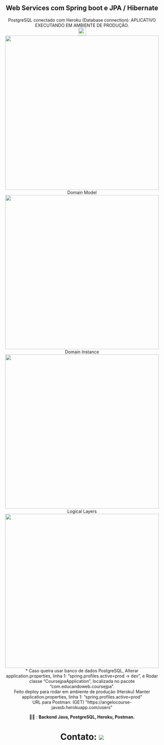<div align="center">
 <h2>Web Services com Spring boot e JPA / Hibernate </h2>
PostgreSQL conectado com Heroku (Database connection):
APLICATIVO EXECUTANDO EM AMBIENTE DE PRODUÇÃO.</h1>
</div>
<div align="center">
<img src="https://img.shields.io/badge/-JAVA-CB3837?style=flat-square&logo=java&logoColor=white" height="25"/>
</div>
<div align="center">
<img src="https://user-images.githubusercontent.com/82176039/153296183-c98812b7-0fbc-4373-8d68-544329290461.png" width="500px" /> 
</div>

<div align="center">
Domain Model</h2>
</div>

<div align="center">
<img src="https://user-images.githubusercontent.com/82176039/153298285-478f16b4-d5d1-46cf-8f58-c62c405edcc8.png" width="500px" /> 
</div>

<div align="center">
Domain Instance</h2>
</div>

<div align="center">
<img src="https://user-images.githubusercontent.com/82176039/153298792-c248889c-b020-4e9b-ae5d-487e1b989179.png" width="500px" /> 
</div>

<div align="center">
Logical Layers</h2>
</div>

<div align="center">
<img src="https://user-images.githubusercontent.com/82176039/153299227-363723d0-bf46-4375-93a3-f31c75c19d89.png" width="500px" /> 
</div>


<div align="center">
* Caso queira usar banco de dados PostgreSQL, Alterar application.properties, linha 1:
 “spring.profiles.active=prod -> dev”, e Rodar classe “CoursejpaApplication”, localizada no pacote “com.educandoweb.coursejpa”.</h1>


</div>

<div align="center">
Feito deploy para rodar em ambiente de produção (Heroku)
Manter application.properties, linha 1: “spring.profiles.active=prod”</h1>
</div>

<div align="center">
URL para Postman: (GET) "https://angelocourse-javasb.herokuapp.com/users"</h1>
</div>

<p align="center">
  👩‍💻  : <strong>Backend Java, PostgreSQL, Heroku, Postman.</strong>
</p>

<div align="center">
 <h1>Contato: 
  <a href="https://www.linkedin.com/in/angelo-chiarella/" alt="Linkedin">
  <img src="https://img.shields.io/badge/-Linkedin-0e76a8?style=for-the-badge&logo=Linkedin&logoColor=white&link=https://www.linkedin.com/in/keidsonroby/" /></a>
  </h1>
</div>
